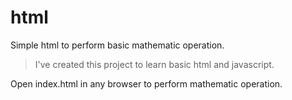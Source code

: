 # html
Simple html to perform basic mathematic operation.

> I've created this project to learn basic html and javascript.

Open index.html in any browser to perform mathematic operation.
